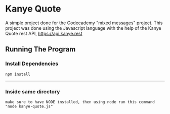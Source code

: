 # Kanye Quote

A simple project done for the Codecademy "mixed messages" project. This project was done
using the Javascript language with the help of the Kanye Quote rest API, https://api.kanye.rest

## Running The Program
 ### Install Dependencies 
    npm install
***
### Inside same directory 
    make sure to have NODE installed, then using node run this command "node kanye-quote.js"
